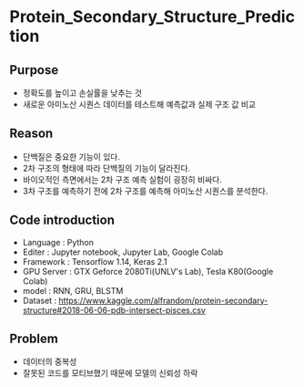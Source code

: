 # Protein_Secondary_Structure_Prediction

## Purpose
* 정확도를 높이고 손실률을 낮추는 것
* 새로운 아미노산 시퀀스 데이터를 테스트해 예측값과 실제 구조 값 비교

## Reason
* 단백질은 중요한 기능이 있다.
* 2차 구조의 형태에 따라 단백질의 기능이 달라진다.
* 바이오적인 측면에서는 2차 구조 예측 실험이 굉장히 비싸다.
* 3차 구조를 예측하기 전에 2차 구조를 예측해 아미노산 시퀀스를 분석한다.

## Code introduction
* Language : Python
* Editer : Jupyter notebook, Jupyter Lab, Google Colab
* Framework : Tensorflow 1.14, Keras 2.1
* GPU Server : GTX Geforce 2080Ti(UNLV's Lab), Tesla K80(Google Colab)
* model : RNN, GRU, BLSTM
* Dataset : https://www.kaggle.com/alfrandom/protein-secondary-structure#2018-06-06-pdb-intersect-pisces.csv

## Problem
* 데이터의 중복성
* 잘못된 코드를 모티브했기 때문에 모델의 신뢰성 하락
